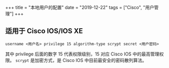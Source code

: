 +++
title = "本地用户的配置"
date = "2019-12-22"
tags = ["Cisco", "用户管理"]
+++

## 适用于 Cisco IOS/IOS XE

```console
username <用户名> privilege 15 algorithm-type scrypt secret <用户密码>
```

其中 privilege 后面的数字 15 代表权限级别，15 对应 Cisco IOS 中的最高管理权限。
`scrypt` 是加密方式，是 Cisco IOS 中目前最安全的密码散列算法。
